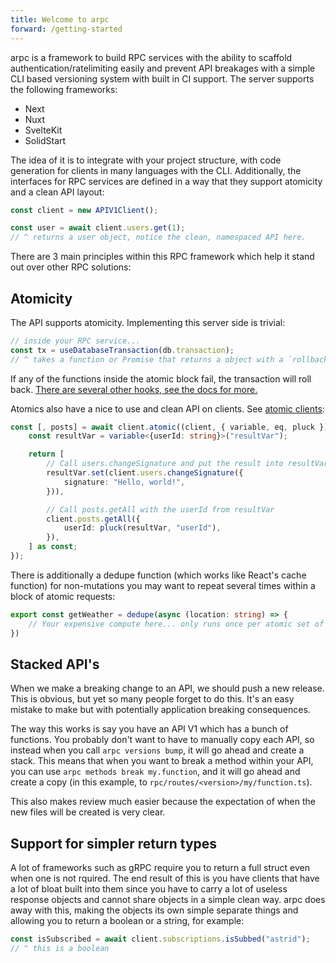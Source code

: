 ```yaml
---
title: Welcome to arpc
forward: /getting-started
---
```


arpc is a framework to build RPC services with the ability to scaffold authentication/ratelimiting easily and prevent API breakages with a simple CLI based versioning system with built in CI support. The server supports the following frameworks:

- Next
- Nuxt
- SvelteKit
- SolidStart

The idea of it is to integrate with your project structure, with code generation for clients in many languages with the CLI. Additionally, the interfaces for RPC services are defined in a way that they support atomicity and a clean API layout:

```ts
const client = new APIV1Client();

const user = await client.users.get(1);
// ^ returns a user object, notice the clean, namespaced API here.
```

There are 3 main principles within this RPC framework which help it stand out over other RPC solutions:

## Atomicity

The API supports atomicity. Implementing this server side is trivial:

```ts
// inside your RPC service...
const tx = useDatabaseTransaction(db.transaction);
// ^ takes a function or Promise that returns a object with a `rollback` and `commit` method.
```

If any of the functions inside the atomic block fail, the transaction will roll back. [There are several other hooks, see the docs for more.](/server/hooks)

Atomics also have a nice to use and clean API on clients. See [atomic clients](/client/atomics):

```ts
const [, posts] = await client.atomic((client, { variable, eq, pluck }) => {
    const resultVar = variable<{userId: string}>("resultVar");

    return [
        // Call users.changeSignature and put the result into resultVar - if this fails, it will roll back.
        resultVar.set(client.users.changeSignature({
            signature: "Hello, world!",
        })),

        // Call posts.getAll with the userId from resultVar
        client.posts.getAll({
            userId: pluck(resultVar, "userId"),
        }),
    ] as const;
});
```

There is additionally a dedupe function (which works like React's cache function) for non-mutations you may want to repeat several times within a block of atomic requests:

```ts
export const getWeather = dedupe(async (location: string) => {
    // Your expensive compute here... only runs once per atomic set of requests
})
```

## Stacked API's

When we make a breaking change to an API, we should push a new release. This is obvious, but yet so many people forget to do this. It's an easy mistake to make but with potentially application breaking consequences.

The way this works is say you have an API V1 which has a bunch of functions. You probably don't want to have to manually copy each API, so instead when you call `arpc versions bump`, it will go ahead and create a stack. This means that when you want to break a method within your API, you can use `arpc methods break my.function`, and it will go ahead and create a copy (in this example, to `rpc/routes/<version>/my/function.ts`).

This also makes review much easier because the expectation of when the new files will be created is very clear.

## Support for simpler return types

A lot of frameworks such as gRPC require you to return a full struct even when one is not rquired. The end result of this is you have clients that have a lot of bloat built into them since you have to carry a lot of useless response objects and cannot share objects in a simple clean way. arpc does away with this, making the objects its own simple separate things and allowing you to return a boolean or a string, for example:

```ts
const isSubscribed = await client.subscriptions.isSubbed("astrid");
// ^ this is a boolean
```

